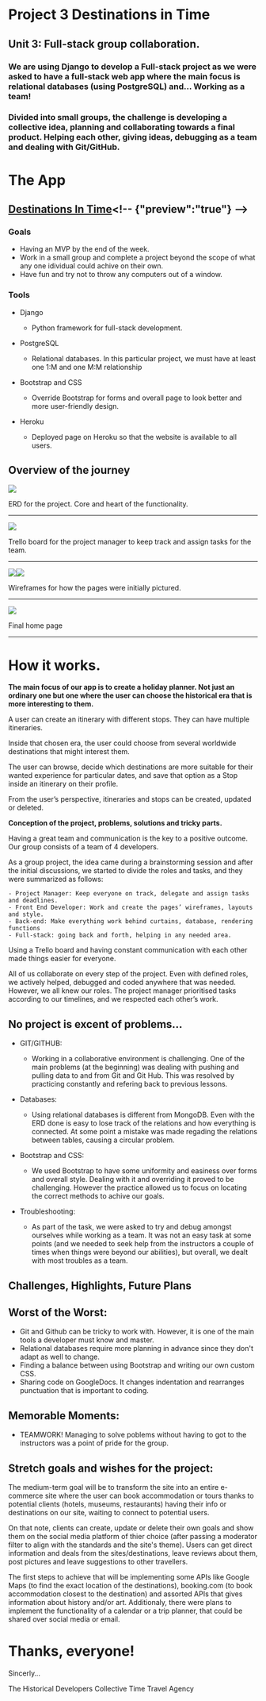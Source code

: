 # **Project 3 Destinations in Time**

## **Unit 3: Full-stack group collaboration.**

### **We are using Django to develop a Full-stack project as we were asked to have a full-stack web app where the main focus is relational databases (using PostgreSQL) and… Working as a team!**

### Divided into small groups, the challenge is developing a collective idea, planning and collaborating towards a final product. Helping each other, giving ideas, debugging as a team and dealing with Git/GitHub.

# **The App**
## **[Destinations In Time](**~https://destinationsintime-8b0d7ccc414f.herokuapp.com/~**)<!-- {"preview":"true"} -->**


### **Goals**
- Having an MVP by the end of the week.
- Work in a small group and complete a project beyond the scope of what any one idividual could achive on their own.
- Have fun and try not to throw any computers out of a window.


### **Tools**
- Django
    - Python framework for full-stack development.

- PostgreSQL
    - Relational databases. In this particular project, we must have at least one 1:M and one M:M relationship

- Bootstrap and CSS
    - Override Bootstrap for forms and overall page to look better and more user-friendly design.

- Heroku
    - Deployed page on Heroku so that the website is available to all users.



## Overview of the journey

![](ERD.png)

ERD for the project. Core and heart of the functionality.

--- 

![](Trelloboard.png)

Trello board for the project manager to keep track and assign tasks for the team.

---

![](Wireframe1.png)![](Wireframe2.png)

Wireframes for how the pages were initially pictured.

---

![](FinalHome.png)

Final home page

---


# **How it works.**


**The main focus of our app is to create a holiday planner. Not just an ordinary one but one where the user can choose the historical era that is more interesting to them.** 

A user can create an itinerary with different stops. They can have multiple itineraries.

Inside that chosen era, the user could choose from several worldwide destinations that might interest them.

The user can browse, decide which destinations are more suitable for their wanted experience for particular dates, and save that option as a Stop inside an itinerary on their profile.

From the user’s perspective, itineraries and stops can be created, updated or deleted.

**Conception of the project, problems, solutions and tricky parts.**

Having a great team and communication is the key to a positive outcome. Our group consists of a team of 4 developers. 

As a group project, the idea came during a brainstorming session and after the initial discussions, we started to divide the roles and tasks, and they were summarized as follows:
    
    - Project Manager: Keep everyone on track, delegate and assign tasks and deadlines. 
    - Front End Developer: Work and create the pages’ wireframes, layouts and style.
    - Back-end: Make everything work behind curtains, database, rendering functions 
    - Full-stack: going back and forth, helping in any needed area.

Using a Trello board and having constant communication with each other made things easier for everyone. 

All of us collaborate on every step of the project. Even with defined roles, we actively helped, debugged and coded anywhere that was needed. However, we all knew our roles. The project manager prioritised tasks according to our timelines, and we respected each other’s work.


## **No project is excent of problems…**

- GIT/GITHUB:
    - Working in a collaborative environment is challenging. One of the main problems (at the beginning) was dealing with pushing and pulling data to and from Git and Git Hub. This was resolved by practicing constantly and refering back to previous lessons.

- Databases:
    - Using relational databases is different from MongoDB. Even with the ERD done is easy to lose track of the relations and how everything is connected. At some point a mistake was made regading the relations between tables, causing a circular problem.

- Bootstrap and CSS:
    - We used Bootstrap to have some uniformity and easiness over forms and overall style. Dealing with it and overriding it proved to be challenging. However the practice allowed us to focus on locating the correct methods to achive our goals.

- Troubleshooting:
    - As part of the task, we were asked to try and debug amongst ourselves while working as a team. It was not an easy task at some points (and we needed to seek help from the instructors a couple of times when things were beyond our abilities), but overall, we dealt with most troubles as a team.


## **Challenges, Highlights, Future Plans**

## **Worst of the Worst:**
- Git and Github can be tricky to work with. However, it is one of the main tools a developer must know and master.
- Relational databases require more planning in advance since they don't adapt as well to change. 
- Finding a balance between using Bootstrap and writing our own custom CSS.
- Sharing code on GoogleDocs. It changes indentation and rearranges punctuation that is important to coding.

## **Memorable Moments:**
- TEAMWORK! Managing to solve poblems without having to got to the instructors was a point of pride for the group.

## **Stretch goals and wishes for the project:**

The medium-term goal will be to transform the site into an entire e-commerce site where the user can book accommodation or tours thanks to potential clients (hotels, museums, restaurants) having their info or destinations on our site, waiting to connect to potential users. 

On that note, clients can create, update or delete their own goals and show them on the social media platform of thier choice (after passing a moderator filter to align with the standards and the site's theme). Users can get direct information and deals from the sites/destinations, leave reviews about them, post pictures and leave suggestions to other travellers.

The first steps to achieve that will be implementing some APIs like Google Maps (to find the exact location of the destinations), booking.com (to book accommodation closest to the destination) and assorted APIs that gives information about history and/or art. Additionaly, there were plans to implement the functionality of a calendar or a trip planner, that could be shared over social media or email.


# **Thanks, everyone!**
Sincerly…

The Historical Developers Collective Time Travel Agency





